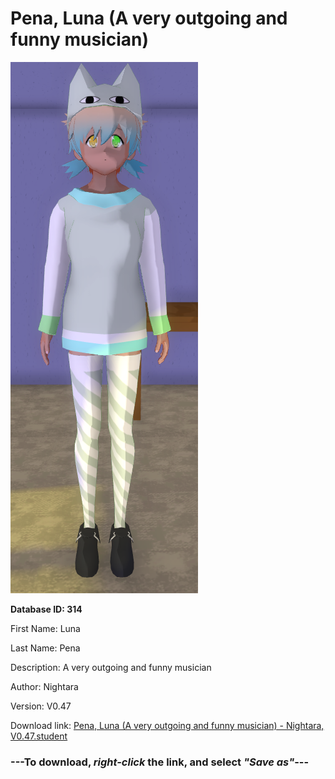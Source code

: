 # Pena, Luna (A very outgoing and funny musician)

<img src="https://raw.githubusercontent.com/Arbiter1223/Daigaku-Gurashi-Custom-Students/master/Students/Files/Pena%2C%20Luna%20(A%20very%20outgoing%20and%20funny%20musician).png" title="Pena, Luna (A very outgoing and funny musician) - Nightara, V0.47">

**Database ID: 314**

First Name: Luna

Last Name: Pena

Description: A very outgoing and funny musician

Author: Nightara

Version: V0.47

Download link: <a href="https://raw.githubusercontent.com/Arbiter1223/Daigaku-Gurashi-Custom-Students/master/Students/Files/Pena%2C%20Luna%20(A%20very%20outgoing%20and%20funny%20musician)%20-%20Nightara%2C%20V0.47.student">Pena, Luna (A very outgoing and funny musician) - Nightara, V0.47.student</a>

### ---**To download, _right-click_ the link, and select _"Save as"_**---
